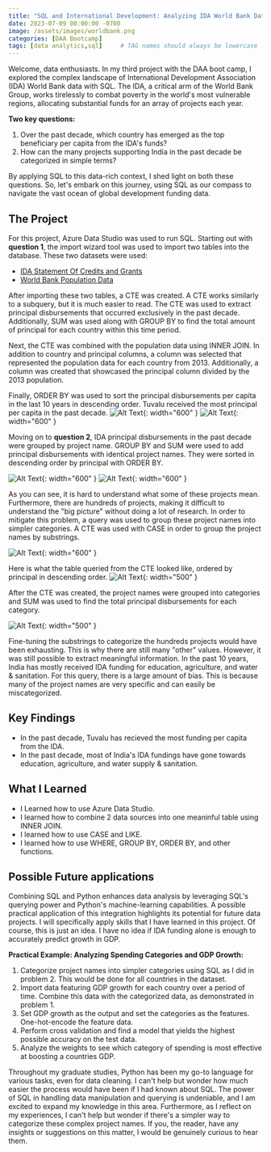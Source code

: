 ```yaml
---
title: "SQL and International Development: Analyzing IDA World Bank Data"
date: 2023-07-09 00:00:00 -0700
image: /assets/images/worldbank.png
categories: [DAA Bootcamp]
tags: [data analytics,sql]     # TAG names should always be lowercase
---
```


Welcome, data enthusiasts. In my third project with the DAA boot camp, I explored the complex landscape of International Development Association (IDA) World Bank data with SQL. The IDA, a critical arm of the World Bank Group, works tirelessly to combat poverty in the world's most vulnerable regions, allocating substantial funds for an array of projects each year.

**Two key questions:**

1. Over the past decade, which country has emerged as the top beneficiary per capita from the IDA's funds?
2. How can the many projects supporting India in the past decade be categorized in simple terms?

By applying SQL to this data-rich context, I shed light on both these questions. So, let's embark on this journey, using SQL as our compass to navigate the vast ocean of global development funding data.

## The Project

For this project, Azure Data Studio was used to run SQL. Starting out with **question 1**, the import wizard tool was used to import two tables into the database. These two datasets were used:
* [IDA Statement Of Credits and Grants](https://finances.worldbank.org/Loans-and-Credits/IDA-Statement-Of-Credits-and-Grants-Historical-Dat/tdwh-3krx)
* [World Bank Population Data](https://data.worldbank.org/indicator/SP.POP.TOTL)

After importing these two tables, a CTE was created. A CTE works similarly to a subquery, but it is much easier to read. The CTE was used to extract principal disbursements that occurred exclusively in the past decade. Additionally, SUM was used along with GROUP BY to find the total amount of principal for each country within this time period.

Next, the CTE was combined with the population data using INNER JOIN. In addition to country and principal columns, a column was selected that represented the population data for each country from 2013. Additionally, a column was created that showcased the principal column divided by the 2013 population.

Finally, ORDER BY was used to sort the principal disbursements per capita in the last 10 years in descending order. Tuvalu received the most principal per capita in the past decade.
![Alt Text](/assets/images/fixed_query_1.png){: width="600" }
![Alt Text](/assets/images/fixed_query_2.png){: width="600" }

Moving on to **question 2**, IDA principal disbursements in the past decade were grouped by project name. GROUP BY and SUM were used to add principal disbursements with identical project names. They were sorted in descending order by principal with ORDER BY.

![Alt Text](/assets/images/fixed2_1.png){: width="600" }
![Alt Text](/assets/images/fixed2_2.png){: width="600" }

As you can see, it is hard to understand what some of these projects mean. Furthermore, there are hundreds of projects, making it difficult to understand the "big picture" without doing a lot of research. In order to mitigate this problem, a query was used to group these project names into simpler categories. A CTE was used with CASE in order to group the project names by substrings. 

![Alt Text](/assets/images/query2combined.png){: width="600" }

Here is what the table queried from the CTE looked like, ordered by principal in descending order.
![Alt Text](/assets/images/fixed3_2.png){: width="500" }

After the CTE was created, the project names were grouped into categories and SUM was used to find the total principal disbursements for each category.

![Alt Text](/assets/images/fixed4_2.png){: width="500" }

Fine-tuning the substrings to categorize the hundreds projects would have been exhausting. This is why there are still many "other" values. However, it was still possible to extract meaningful information. In the past 10 years, India has mostly received IDA funding for education, agriculture, and water & sanitation. For this query, there is a large amount of bias. This is because many of the project names are very specific and can easily be miscategorized.

## Key Findings
* In the past decade, Tuvalu has recieved the most funding per capita from the IDA.
* In the past decade, most of India's IDA fundings have gone towards education, agriculture, and water supply & sanitation.

## What I Learned
* I Learned how to use Azure Data Studio.
* I learned how to combine 2 data sources into one meaninful table using INNER JOIN.
* I learned how to use CASE and LIKE.
* I learned how to use WHERE, GROUP BY, ORDER BY, and other functions.

## Possible Future applications

Combining SQL and Python enhances data analysis by leveraging SQL's querying power and Python's machine-learning capabilities. A possible practical application of this integration highlights its potential for future data projects. I will specifically apply skills that I have learned in this project. Of course, this is just an idea. I have no idea if IDA funding alone is enough to accurately predict growth in GDP. 

**Practical Example: Analyzing Spending Categories and GDP Growth:**

1. Categorize project names into simpler categories using SQL as I did in problem 2. This would be done for all countries in the dataset.
2. Import data featuring GDP growth for each country over a period of time. Combine this data with the categorized data, as demonstrated in problem 1.
3. Set GDP growth as the output and set the categories as the features. One-hot-encode the feature data.
4. Perform cross validation and find a model that yields the highest possible accuracy on the test data.
5. Analyze the weights to see which category of spending is most effective at boosting a countries GDP.

Throughout my graduate studies, Python has been my go-to language for various tasks, even for data cleaning. I can't help but wonder how much easier the process would have been if I had known about SQL. The power of SQL in handling data manipulation and querying is undeniable, and I am excited to expand my knowledge in this area. Furthermore, as I reflect on my experiences, I can't help but wonder if there's a simpler way to categorize these complex project names. If you, the reader, have any insights or suggestions on this matter, I would be genuinely curious to hear them. 


